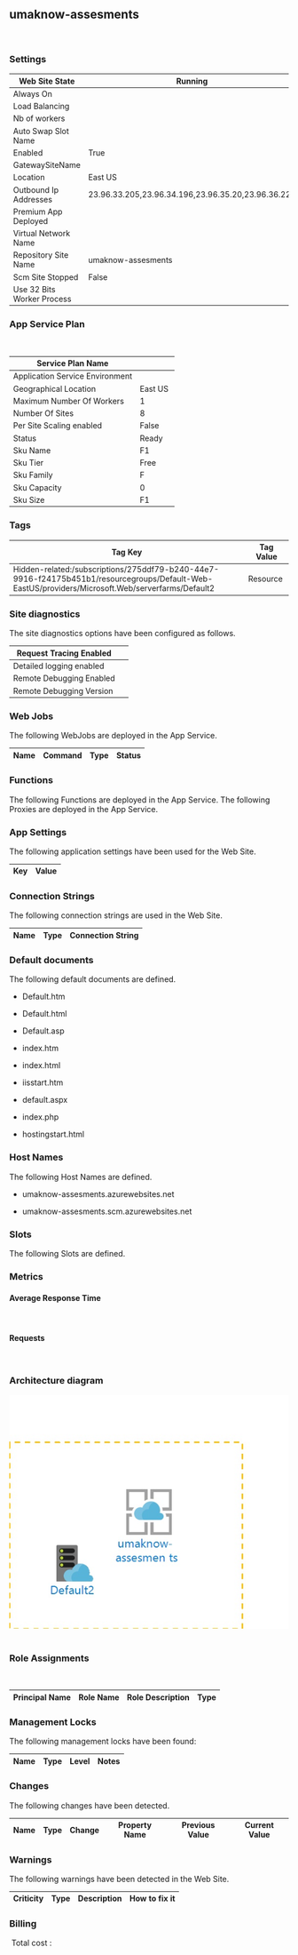 
## umaknow-assesments 
  
### Settings


| Web Site State | Running  |
| --- | --- |
| Always On |   |
| Load Balancing |   |
| Nb of workers |   |
| Auto Swap Slot Name |   |
| Enabled | True  |
| GatewaySiteName |   |
| Location | East US  |
| Outbound Ip Addresses | 23.96.33.205,23.96.34.196,23.96.35.20,23.96.36.229  |
| Premium App Deployed |   |
| Virtual Network Name |   |
| Repository Site Name | umaknow-assesments  |
| Scm Site Stopped | False  |
| Use 32 Bits Worker Process |   |


### App Service Plan
 

| Service Plan Name |   |
| --- | --- |
| Application Service Environment |   |
| Geographical Location | East US  |
| Maximum Number Of Workers | 1  |
| Number Of Sites | 8  |
| Per Site Scaling enabled | False  |
| Status | Ready  |
| Sku Name | F1  |
| Sku Tier | Free  |
| Sku Family | F  |
| Sku Capacity | 0  |
| Sku Size | F1  |


### Tags


| Tag Key | Tag Value |
| --- | --- |
| Hidden-related:/subscriptions/275ddf79-b240-44e7-9916-f24175b451b1/resourcegroups/Default-Web-EastUS/providers/Microsoft.Web/serverfarms/Default2  | Resource  |

### Site diagnostics
The site diagnostics options have been configured as follows.

| Request Tracing Enabled |   |
| --- | --- |
| Detailed logging enabled |   |
| Remote Debugging Enabled |   |
| Remote Debugging Version |   |


### Web Jobs
The following WebJobs are deployed in the App Service.

| Name | Command | Type | Status |
| --- | --- | --- | --- |

### Functions
The following Functions are deployed in the App Service.
The following Proxies are deployed in the App Service.


### App Settings
The following application settings have been used for the Web Site.

| Key | Value |
| --- | --- |

### Connection Strings
The following connection strings are used in the Web Site.

| Name | Type | Connection String |
| --- | --- | --- |

### Default documents
The following default documents are defined.
- Default.htm

- Default.html

- Default.asp

- index.htm

- index.html

- iisstart.htm

- default.aspx

- index.php

- hostingstart.html


### Host Names
The following Host Names are defined.
- umaknow-assesments.azurewebsites.net

- umaknow-assesments.scm.azurewebsites.net


### Slots
The following Slots are defined.

### Metrics

#### Average Response Time
 
#### Requests
 
### Architecture diagram
![alt text](/aeafc4d114e34dbf8a5dcb90498e6fa2.jpg) 
### Role Assignments
 

| Principal Name | Role Name | Role Description | Type |
| --- | --- | --- | --- |

### Management Locks
The following management locks have been found: 

| Name | Type | Level | Notes |
| --- | --- | --- | --- |

### Changes
The following changes have been detected. 

| Name | Type | Change | Property Name | Previous Value | Current Value |
| --- | --- | --- | --- | --- | --- |

### Warnings
The following warnings have been detected in the Web Site. 

| Criticity | Type | Description | How to fix it |
| --- | --- | --- | --- |

### Billing
 Total cost : 
